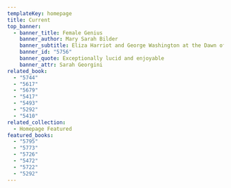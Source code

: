 ```yaml
---
templateKey: homepage
title: Current
top_banner:
  - banner_title: Female Genius
    banner_author: Mary Sarah Bilder
    banner_subtitle: Eliza Harriot and George Washington at the Dawn of the Constitution
    banner_id: "5756"
    banner_quote: Exceptionally lucid and enjoyable
    banner_attr: Sarah Georgini
related_book:
  - "5744"
  - "5617"
  - "5679"
  - "5417"
  - "5493"
  - "5292"
  - "5410"
related_collection:
  - Homepage Featured
featured_books:
  - "5795"
  - "5773"
  - "5726"
  - "5472"
  - "5722"
  - "5292"
---
```

